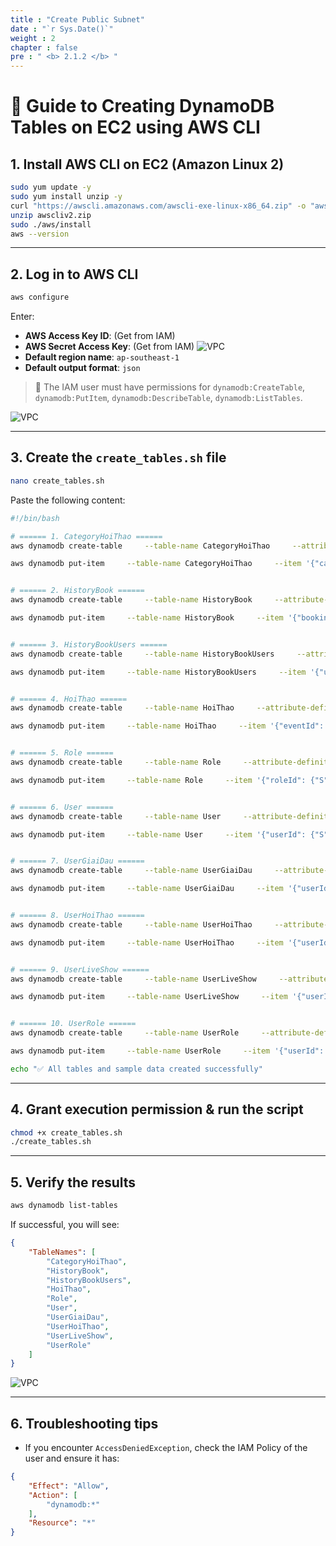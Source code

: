 ```yaml
---
title : "Create Public Subnet"
date : "`r Sys.Date()`"
weight : 2
chapter : false
pre : " <b> 2.1.2 </b> "
---
```


# 🚀 Guide to Creating DynamoDB Tables on EC2 using AWS CLI

## 1. Install AWS CLI on EC2 (Amazon Linux 2)
```bash
sudo yum update -y
sudo yum install unzip -y
curl "https://awscli.amazonaws.com/awscli-exe-linux-x86_64.zip" -o "awscliv2.zip"
unzip awscliv2.zip
sudo ./aws/install
aws --version
```

---

## 2. Log in to AWS CLI
```bash
aws configure
```
Enter:

* **AWS Access Key ID**: (Get from IAM)
* **AWS Secret Access Key**: (Get from IAM)
![VPC](/images/2.prerequisite/2.22.png)
* **Default region name**: `ap-southeast-1`
* **Default output format**: `json`

> 🔹 The IAM user must have permissions for `dynamodb:CreateTable`, `dynamodb:PutItem`, `dynamodb:DescribeTable`, `dynamodb:ListTables`.

![VPC](/images/2.prerequisite/2.1.2.2.png)

---

## 3. Create the `create_tables.sh` file
```bash
nano create_tables.sh
```
Paste the following content:

```bash
#!/bin/bash

# ====== 1. CategoryHoiThao ======
aws dynamodb create-table     --table-name CategoryHoiThao     --attribute-definitions AttributeName=categoryId,AttributeType=S     --key-schema AttributeName=categoryId,KeyType=HASH     --billing-mode PAY_PER_REQUEST

aws dynamodb put-item     --table-name CategoryHoiThao     --item '{"categoryId": {"S": "C001"}, "name": {"S": "Technology Conference"}}'


# ====== 2. HistoryBook ======
aws dynamodb create-table     --table-name HistoryBook     --attribute-definitions         AttributeName=bookingId,AttributeType=S         AttributeName=eventId,AttributeType=S     --key-schema         AttributeName=bookingId,KeyType=HASH         AttributeName=eventId,KeyType=RANGE     --billing-mode PAY_PER_REQUEST

aws dynamodb put-item     --table-name HistoryBook     --item '{"bookingId": {"S": "B001"}, "eventId": {"S": "E001"}, "status": {"S": "confirmed"}}'


# ====== 3. HistoryBookUsers ======
aws dynamodb create-table     --table-name HistoryBookUsers     --attribute-definitions         AttributeName=userId,AttributeType=S         AttributeName=bookingId,AttributeType=S     --key-schema         AttributeName=userId,KeyType=HASH         AttributeName=bookingId,KeyType=RANGE     --billing-mode PAY_PER_REQUEST

aws dynamodb put-item     --table-name HistoryBookUsers     --item '{"userId": {"S": "U001"}, "bookingId": {"S": "B001"}}'


# ====== 4. HoiThao ======
aws dynamodb create-table     --table-name HoiThao     --attribute-definitions AttributeName=eventId,AttributeType=S     --key-schema AttributeName=eventId,KeyType=HASH     --billing-mode PAY_PER_REQUEST

aws dynamodb put-item     --table-name HoiThao     --item '{"eventId": {"S": "E001"}, "title": {"S": "AI Conference"}}'


# ====== 5. Role ======
aws dynamodb create-table     --table-name Role     --attribute-definitions AttributeName=roleId,AttributeType=S     --key-schema AttributeName=roleId,KeyType=HASH     --billing-mode PAY_PER_REQUEST

aws dynamodb put-item     --table-name Role     --item '{"roleId": {"S": "R001"}, "roleName": {"S": "Admin"}}'


# ====== 6. User ======
aws dynamodb create-table     --table-name User     --attribute-definitions AttributeName=userId,AttributeType=S     --key-schema AttributeName=userId,KeyType=HASH     --billing-mode PAY_PER_REQUEST

aws dynamodb put-item     --table-name User     --item '{"userId": {"S": "U001"}, "userName": {"S": "John Doe"}}'


# ====== 7. UserGiaiDau ======
aws dynamodb create-table     --table-name UserGiaiDau     --attribute-definitions         AttributeName=userId,AttributeType=S         AttributeName=tournamentId,AttributeType=S     --key-schema         AttributeName=userId,KeyType=HASH         AttributeName=tournamentId,KeyType=RANGE     --billing-mode PAY_PER_REQUEST

aws dynamodb put-item     --table-name UserGiaiDau     --item '{"userId": {"S": "U001"}, "tournamentId": {"S": "T001"}}'


# ====== 8. UserHoiThao ======
aws dynamodb create-table     --table-name UserHoiThao     --attribute-definitions         AttributeName=userId,AttributeType=S         AttributeName=eventId,AttributeType=S     --key-schema         AttributeName=userId,KeyType=HASH         AttributeName=eventId,KeyType=RANGE     --billing-mode PAY_PER_REQUEST

aws dynamodb put-item     --table-name UserHoiThao     --item '{"userId": {"S": "U001"}, "eventId": {"S": "E001"}}'


# ====== 9. UserLiveShow ======
aws dynamodb create-table     --table-name UserLiveShow     --attribute-definitions         AttributeName=userId,AttributeType=S         AttributeName=liveShowId,AttributeType=S     --key-schema         AttributeName=userId,KeyType=HASH         AttributeName=liveShowId,KeyType=RANGE     --billing-mode PAY_PER_REQUEST

aws dynamodb put-item     --table-name UserLiveShow     --item '{"userId": {"S": "U001"}, "liveShowId": {"S": "L001"}}'


# ====== 10. UserRole ======
aws dynamodb create-table     --table-name UserRole     --attribute-definitions         AttributeName=userId,AttributeType=S         AttributeName=roleId,AttributeType=S     --key-schema         AttributeName=userId,KeyType=HASH         AttributeName=roleId,KeyType=RANGE     --billing-mode PAY_PER_REQUEST

aws dynamodb put-item     --table-name UserRole     --item '{"userId": {"S": "U001"}, "roleId": {"S": "R001"}}'

echo "✅ All tables and sample data created successfully"
```

---

## 4. Grant execution permission & run the script
```bash
chmod +x create_tables.sh
./create_tables.sh
```

---

## 5. Verify the results
```bash
aws dynamodb list-tables
```
If successful, you will see:
```json
{
    "TableNames": [
        "CategoryHoiThao",
        "HistoryBook",
        "HistoryBookUsers",
        "HoiThao",
        "Role",
        "User",
        "UserGiaiDau",
        "UserHoiThao",
        "UserLiveShow",
        "UserRole"
    ]
}
```

![VPC](/images/2.prerequisite/2.1.2.4.png)

---

## 6. Troubleshooting tips
* If you encounter `AccessDeniedException`, check the IAM Policy of the user and ensure it has:
```json
{
    "Effect": "Allow",
    "Action": [
        "dynamodb:*"
    ],
    "Resource": "*"
}
```
